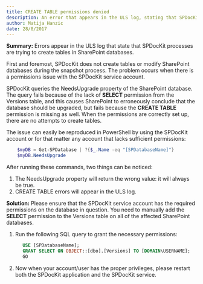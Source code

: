 ```yaml
---
title: CREATE TABLE permissions denied
description: An error that appears in the ULS log, stating that SPDocKit processes are trying to create tables in SharePoint databases.
author: Matija Hanzic  
date: 28/8/2017
---
```


__Summary:__ Errors appear in the ULS log that state that SPDocKit processes are trying to create tables in SharePoint databases.

First and foremost, SPDocKit does not create tables or modify SharePoint databases during the snapshot process. The problem occurs when there is a permissions issue with the SPDocKit service account.

SPDocKit queries the NeedsUpgrade property of the SharePoint database. The query fails because of the lack of __SELECT__ permission from the Versions table, and this causes SharePoint to erroneously conclude that the database should be upgraded, but fails because the __CREATE TABLE__ permission is missing as well. When the permissions are correctly set up, there are no attempts to create tables.

The issue can easily be reproduced in PowerShell by using the SPDocKit account or for that matter any account that lacks sufficient permissions:
```powershell
    $myDB = Get-SPDatabase | ?{$_.Name -eq "[SPDatabaseName]"}
    $myDB.NeedsUpgrade
```
After running these commands, two things can be noticed:
1. The NeedsUpgrade property will return the wrong value: it will always be true.
2. CREATE TABLE errors will appear in the ULS log.

__Solution:__ Please ensure that the SPDocKit service account has the required permissions on the database in question. You need to manually add the __SELECT__ permission to the Versions table on all of the affected SharePoint databases. 

1. Run the following SQL query to grant the necessary permissions:
```sql 
      USE [SPDatabaseName];  
      GRANT SELECT ON OBJECT::[dbo].[Versions] TO [DOMAIN\USERNAME];  
      GO
```
2. Now when your account/user has the proper privileges, please restart both the SPDocKit application and the SPDocKit service.


 